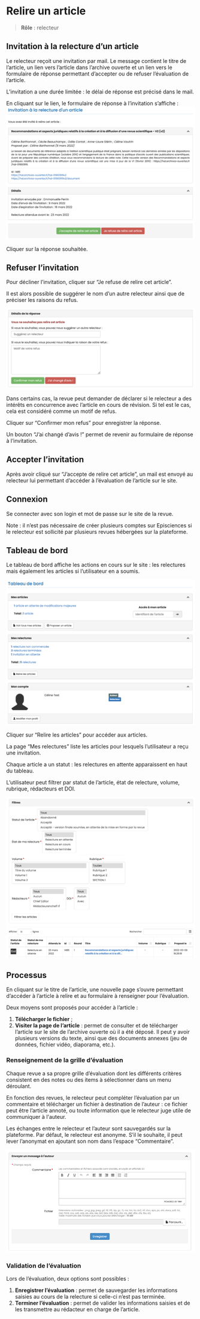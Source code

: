 # Relire un article

> **Rôle** : relecteur

## Invitation à la relecture d’un article
Le relecteur reçoit une invitation par mail. Le message contient le titre de l’article, un lien vers l’article dans l’archive ouverte et un lien vers le formulaire de réponse permettant d’accepter ou de refuser l’évaluation de l’article.

L’invitation a une durée limitée : le délai de réponse est précisé dans le mail.

En cliquant sur le lien, le formulaire de réponse à l’invitation s’affiche :
![Alt text](img/review-1.png "Invitation à la relecture d’un article")

Cliquer sur la réponse souhaitée.

## Refuser l’invitation
Pour décliner l’invitation, cliquer sur “Je refuse de relire cet article”.

Il est alors possible de suggérer le nom d’un autre relecteur ainsi que de préciser les raisons du refus.

![Alt text](img/review-2.png "Détails de la réponse")

Dans certains cas, la revue peut demander de déclarer si le relecteur a des intérêts en concurrence avec l’article en cours de révision. Si tel est le cas, cela est considéré comme un motif de refus.

Cliquer sur “Confirmer mon refus” pour enregistrer la réponse.

Un bouton “J’ai changé d’avis !” permet de revenir au formulaire de réponse à l’invitation.

## Accepter l’invitation
Après avoir cliqué sur “J’accepte de relire cet article”, un mail est envoyé au relecteur lui permettant d’accéder à l’évaluation de l’article sur le site.

## Connexion
Se connecter avec son login et mot de passe sur le site de la revue.

Note : il n’est pas nécessaire de créer plusieurs comptes sur Episciences si le relecteur est sollicité par plusieurs 
revues hébergées sur la plateforme.

## Tableau de bord
Le tableau de bord affiche les actions en cours sur le site : les relectures mais également les articles si l’utilisateur en a soumis.

![Alt text](img/review-3.png "Tableau de bord")

Cliquer sur “Relire les articles” pour accéder aux articles.

La page “Mes relectures” liste les articles pour lesquels l’utilisateur a reçu une invitation. 

Chaque article a un statut : les relectures en attente apparaissent en haut du tableau.

L’utilisateur peut filtrer par statut de l’article, état de relecture, volume, rubrique, rédacteurs et DOI.

![Alt text](img/review-4.png "Mes relectures")

## Processus
En cliquant sur le titre de l’article, une nouvelle page s’ouvre permettant d’accéder à l’article à relire et au formulaire à renseigner pour l’évaluation.

Deux moyens sont proposés pour accéder à l’article :
1. **Télécharger le fichier** ;
2. **Visiter la page de l’article** : permet de consulter et de télécharger l’article sur le site de l’archive ouverte où il a été déposé. Il peut y avoir plusieurs versions du texte, ainsi que des documents annexes (jeu de données, fichier vidéo, diaporama, etc.).

### Renseignement de la grille d’évaluation
Chaque revue a sa propre grille d’évaluation dont les différents critères consistent en des notes ou des items à sélectionner dans un menu déroulant.

En fonction des revues, le relecteur peut compléter l’évaluation par un commentaire et télécharger un fichier à destination de l’auteur : ce fichier peut être l’article annoté, ou toute information que le relecteur juge utile de communiquer à l'auteur.

Les échanges entre le relecteur et l’auteur sont sauvegardés sur la plateforme. Par défaut, le relecteur est anonyme. S’il le souhaite, il peut lever l’anonymat en ajoutant son nom dans l’espace “Commentaire”.

![Alt text](img/review-5.png "Envoyer un message à l’auteur")

### Validation de l’évaluation
Lors de l’évaluation, deux options sont possibles :
1. **Enregistrer l’évaluation** : permet de sauvegarder les informations saisies au cours de la relecture si celle-ci n’est pas terminée. 
2. **Terminer l’évaluation** : permet de valider les informations saisies et de les transmettre au rédacteur en charge de l’article.
